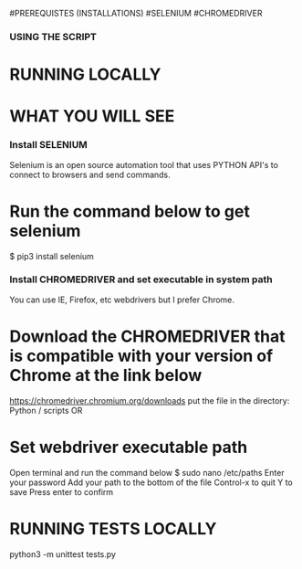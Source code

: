 #PREREQUISTES (INSTALLATIONS)
#SELENIUM
#CHROMEDRIVER

### USING THE SCRIPT
# RUNNING LOCALLY
# WHAT YOU WILL SEE

### Install SELENIUM
Selenium is an open source automation tool that uses PYTHON API's to connect to browsers and send commands.

# Run the command below to get selenium
$ pip3 install selenium

### Install CHROMEDRIVER and set executable in system path
You can use IE, Firefox, etc webdrivers but I prefer Chrome.

# Download the CHROMEDRIVER that is compatible with your version of Chrome at the link below
https://chromedriver.chromium.org/downloads
put the file in the directory: Python / scripts
OR
# Set webdriver executable path
Open terminal and run the command below
$ sudo nano /etc/paths
Enter your password
Add your path to the bottom of the file
Control-x to quit
Y to save
Press enter to confirm

# RUNNING TESTS LOCALLY
python3 -m unittest tests.py
